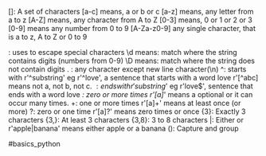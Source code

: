 
[]: A set of characters
        [a-c] means, a or b or c
        [a-z] means, any letter from a to z
        [A-Z] means, any character from A to Z
        [0-3] means, 0 or 1 or 2 or 3
        [0-9] means any number from 0 to 9
        [A-Za-z0-9] any single character, that is a to z, A to Z or 0 to 9

\: uses to escape special characters
        \d means: match where the string contains digits (numbers from 0-9)
        \D means: match where the string does not contain digits
. : any character except new line character(\n)
^: starts with
        r'^substring' eg r'^love', a sentence that starts with a word love
        r'[^abc] means not a, not b, not c.
$: ends with
        r'substring$' eg r'love$', sentence that ends with a word love
*: zero or more times
        r'[a]*' means a optional or it can occur many times.
+: one or more times
        r'[a]+' means at least once (or more)
?: zero or one time
        r'[a]?' means zero times or once
{3}: Exactly 3 characters
{3,}: At least 3 characters
{3,8}: 3 to 8 characters
|: Either or
        r'apple|banana' means either apple or a banana
(): Capture and group

#basics_python
